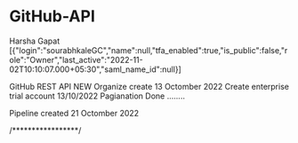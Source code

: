 # GitHub-API
Harsha Gapat
[{"login":"sourabhkaleGC","name":null,"tfa_enabled":true,"is_public":false,"role":"Owner","last_active":"2022-11-02T10:10:07.000+05:30","saml_name_id":null}]



GitHub REST API NEW Organize create 13 Octomber 2022 Create enterprise trial account 13/10/2022 Pagianation Done ........

Pipeline created 21 Octomber 2022


/*****************/
